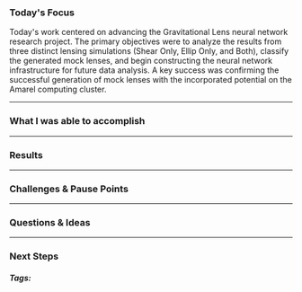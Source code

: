 ### Today's Focus

Today's work centered on advancing the Gravitational Lens neural network research project. The primary objectives were to analyze the results from three distinct lensing simulations (Shear Only, Ellip Only, and Both), classify the generated mock lenses, and begin constructing the neural network infrastructure for future data analysis. A key success was confirming the successful generation of mock lenses with the incorporated potential on the Amarel computing cluster.
***
### What I was able to accomplish

***
### Results

***
### Challenges & Pause Points

***
### Questions & Ideas

***
### Next Steps

##### Tags:




